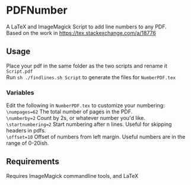 # PDFNumber
A LaTeX and ImageMagick Script to add line numbers to any PDF.  
Based on the work in <https://tex.stackexchange.com/a/18776>

## Usage
Place your pdf in the same folder as the two scripts and rename it `Script.pdf`  
Run `sh ./findlines.sh Script` to generate the files for `NumberPDF.tex`

### Variables
Edit the following in `NumberPDF.tex` to customize your numbering:  
`\numpages=62` The total number of pages in the PDF.  
`\numberby=2` Count by 2s, or whatever number you'd like.  
`\startnumbering=2` Start numbering after n lines. Useful for skipping headers in pdfs.  
`\offset=10` Offset of numbers from left margin. Useful numbers are in the range of 0-20ish.

## Requirements
Requires ImageMagick commandline tools, and LaTeX
